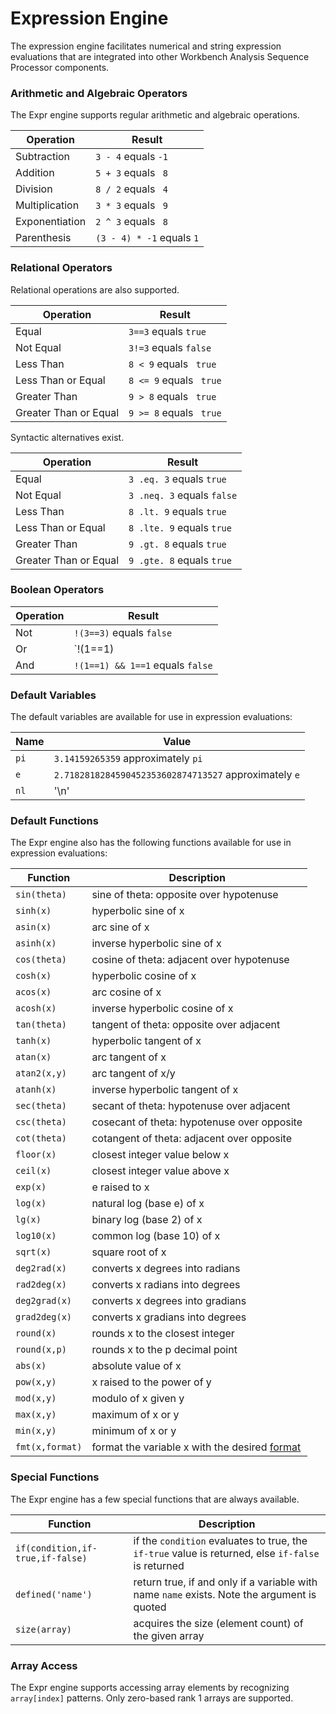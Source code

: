 # Expression Engine
The expression engine facilitates numerical and string expression evaluations that are integrated into other Workbench Analysis Sequence Processor components.


### Arithmetic and Algebraic Operators
The Expr engine supports regular arithmetic and algebraic operations.

| Operation      | Result              | 
|----------------|---------------------|
| Subtraction    | `3 - 4` equals `-1` | 
| Addition       | `5 + 3` equals ` 8` | 
| Division       | `8 / 2` equals ` 4` | 
| Multiplication | `3 * 3` equals ` 9` | 
| Exponentiation | `2 ^ 3` equals ` 8` | 
| Parenthesis    | `(3 - 4) * -1` equals `1` | 

### Relational Operators
Relational operations are also supported.


| Operation      | Result              | 
|----------------|---------------------|
| Equal    | `3==3` equals `true`| 
| Not Equal    | `3!=3` equals `false`| 
| Less Than       | `8 < 9` equals ` true` | 
| Less Than or Equal      | `8 <= 9` equals ` true` | 
| Greater Than       | `9 > 8` equals ` true` | 
| Greater Than or Equal      | `9 >= 8` equals ` true` | 


Syntactic alternatives exist.


| Operation      | Result              | 
|----------------|---------------------|
| Equal    | `3 .eq. 3` equals `true`| 
| Not Equal    | `3 .neq. 3` equals `false`| 
| Less Than       | `8 .lt. 9` equals `true` | 
| Less Than or Equal      | `8 .lte. 9` equals `true` | 
| Greater Than       | `9 .gt. 8` equals `true` | 
| Greater Than or Equal      | `9 .gte. 8` equals `true` | 

### Boolean Operators

| Operation      | Result              | 
|----------------|---------------------|
| Not    | `!(3==3)` equals `false` | 
| Or     | `!(1==1) || 1==1` equals `true` | 
| And       | `!(1==1) && 1==1` equals `false` | 


### Default Variables
The default variables are available for use in expression evaluations:

| Name      | Value              | 
|----------------|---------------------|
| `pi`    | `3.14159265359` approximately `pi`| 
| `e`    | `2.7182818284590452353602874713527` approximately `e`| 
| `nl`       | '\\n' | 


### Default Functions
The Expr engine also has the following functions available for use in expression evaluations:

| Function      | Description              | 
|----------------|---------------------|
| `sin(theta)`    | sine of theta: opposite over hypotenuse |
| `sinh(x)`    | hyperbolic sine of x |
| `asin(x)`    | arc sine of x |
| `asinh(x)`    | inverse hyperbolic sine of x |
| `cos(theta)`    | cosine of theta: adjacent over hypotenuse |
| `cosh(x)`    | hyperbolic cosine of x |
| `acos(x)`    | arc cosine of x |
| `acosh(x)`    | inverse hyperbolic cosine of x |
| `tan(theta)`    | tangent of theta: opposite over adjacent |
| `tanh(x)`    | hyperbolic tangent of x |
| `atan(x)`    | arc tangent of x |
| `atan2(x,y)`    | arc tangent of x/y |
| `atanh(x)`    | inverse hyperbolic tangent of x |
| `sec(theta)`    | secant of theta: hypotenuse over adjacent  |
| `csc(theta)`    | cosecant of theta: hypotenuse over opposite  |
| `cot(theta)`    | cotangent of theta: adjacent over opposite  |
| `floor(x)`    | closest integer value below x |
| `ceil(x)`    | closest integer value above x |
| `exp(x)`    | e raised to x |
| `log(x)`    | natural log (base e) of x |
| `lg(x)`    | binary log (base 2) of x |
| `log10(x)`    | common log (base 10) of x |
| `sqrt(x)`    | square root of x |
| `deg2rad(x)`    | converts x degrees into radians |
| `rad2deg(x)`    | converts x radians into degrees |
| `deg2grad(x)`    | converts x degrees into gradians |
| `grad2deg(x)`    | converts x gradians into degrees |
| `round(x)`    | rounds x to the closest integer |
| `round(x,p)`    | rounds x to the p decimal point |
| `abs(x)`    | absolute value of x |
| `pow(x,y)`    | x raised to the power of y |
| `mod(x,y)`    | modulo of x given y |
| `max(x,y)`    | maximum of x or y |
| `min(x,y)`    | minimum of x or y |
| `fmt(x,format)`    | format the variable x with the desired [format](/wasphalite/README.md#formatting) |


### Special Functions
The Expr engine has a few special functions that are always available. 


| Function                              | Description                                | 
|---------------------------------------|---------------------|
| `if(condition,if-true,if-false)`   | if the `condition` evaluates to true, the `if-true` value is returned, else `if-false` is returned | 
| `defined('name')`       | return true, if and only if a variable with name `name` exists. Note the argument is quoted | 
| `size(array)`       | acquires the size (element count) of the given array | 


### Array Access
The Expr engine supports accessing array elements by recognizing `array[index]` patterns. Only zero-based rank 1 arrays are supported.

